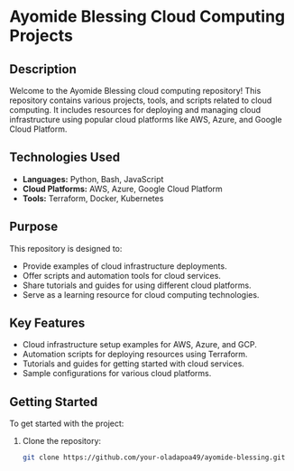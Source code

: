 # Ayomide Blessing Cloud Computing Projects

## Description

Welcome to the Ayomide Blessing cloud computing repository! This repository contains various projects, tools, and scripts related to cloud computing. It includes resources for deploying and managing cloud infrastructure using popular cloud platforms like AWS, Azure, and Google Cloud Platform.

## Technologies Used

- **Languages:** Python, Bash, JavaScript
- **Cloud Platforms:** AWS, Azure, Google Cloud Platform
- **Tools:** Terraform, Docker, Kubernetes

## Purpose

This repository is designed to:
- Provide examples of cloud infrastructure deployments.
- Offer scripts and automation tools for cloud services.
- Share tutorials and guides for using different cloud platforms.
- Serve as a learning resource for cloud computing technologies.

## Key Features

- Cloud infrastructure setup examples for AWS, Azure, and GCP.
- Automation scripts for deploying resources using Terraform.
- Tutorials and guides for getting started with cloud services.
- Sample configurations for various cloud platforms.

## Getting Started

To get started with the project:

1. Clone the repository:
   ```bash
   git clone https://github.com/your-oladapoa49/ayomide-blessing.git

